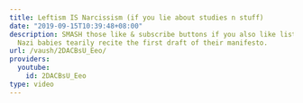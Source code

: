```yaml
---
title: Leftism IS Narcissism (if you lie about studies n stuff)
date: "2019-09-15T10:39:48+08:00"
description: SMASH those like & subscribe buttons if you also like listening to weird
  Nazi babies tearily recite the first draft of their manifesto.
url: /vaush/2DACBsU_Eeo/
providers:
  youtube:
    id: 2DACBsU_Eeo
type: video
---
```

